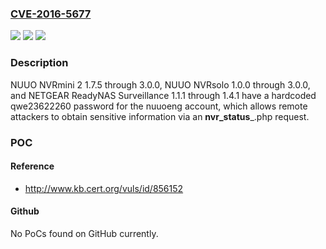 ### [CVE-2016-5677](https://cve.mitre.org/cgi-bin/cvename.cgi?name=CVE-2016-5677)
![](https://img.shields.io/static/v1?label=Product&message=n%2Fa&color=blue)
![](https://img.shields.io/static/v1?label=Version&message=n%2Fa&color=blue)
![](https://img.shields.io/static/v1?label=Vulnerability&message=n%2Fa&color=brighgreen)

### Description

NUUO NVRmini 2 1.7.5 through 3.0.0, NUUO NVRsolo 1.0.0 through 3.0.0, and NETGEAR ReadyNAS Surveillance 1.1.1 through 1.4.1 have a hardcoded qwe23622260 password for the nuuoeng account, which allows remote attackers to obtain sensitive information via an __nvr_status___.php request.

### POC

#### Reference
- http://www.kb.cert.org/vuls/id/856152

#### Github
No PoCs found on GitHub currently.

